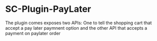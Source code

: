 # SC-Plugin-PayLater
The plugin comes exposes two APIs: One to tell the shopping cart that accept a pay later paymnent option and the other API that accepts a payment on paylater order
